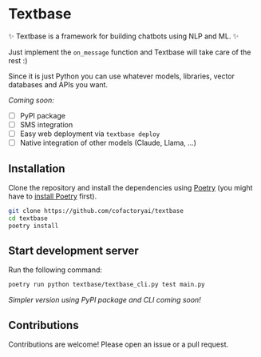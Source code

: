 # Textbase

✨ Textbase is a framework for building chatbots using NLP and ML. ✨

Just implement the `on_message` function and Textbase will take care of the rest :)

Since it is just Python you can use whatever models, libraries, vector databases and APIs you want.

_Coming soon:_

- [ ] PyPI package
- [ ] SMS integration
- [ ] Easy web deployment via `textbase deploy`
- [ ] Native integration of other models (Claude, Llama, ...)

## Installation

Clone the repository and install the dependencies using [Poetry](https://python-poetry.org/) (you might have to [install Poetry](https://python-poetry.org/docs/#installation) first).

```bash
git clone https://github.com/cofactoryai/textbase
cd textbase
poetry install
```

## Start development server

Run the following command:

```bash
poetry run python textbase/textbase_cli.py test main.py
```

_Simpler version using PyPI package and CLI coming soon!_

## Contributions

Contributions are welcome! Please open an issue or a pull request.
